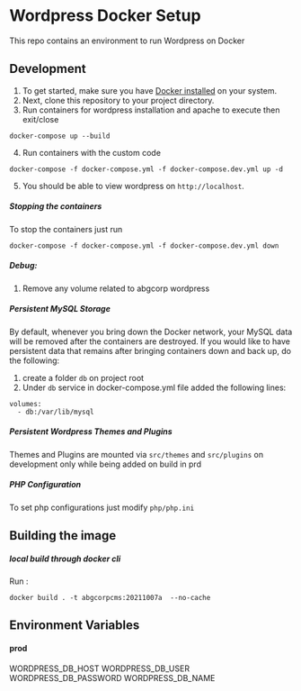# Wordpress Docker Setup
This repo contains an environment to run Wordpress on Docker

## Development
1. To get started, make sure you have [Docker installed](https://docs.docker.com/desktop/) on your system.
2. Next, clone this repository to your project directory.
3. Run containers for wordpress installation and apache to execute then exit/close
```
docker-compose up --build
```
4. Run containers with the custom code
```
docker-compose -f docker-compose.yml -f docker-compose.dev.yml up -d
```
5. You should be able to view wordpress on `http://localhost`. 

##### Stopping the containers
To stop the containers just run
```
docker-compose -f docker-compose.yml -f docker-compose.dev.yml down
```
##### Debug: 
1. Remove any volume related to abgcorp wordpress

##### Persistent MySQL Storage
By default, whenever you bring down the Docker network, your MySQL data will be removed after the containers are destroyed. If you would like to have persistent data that remains after bringing containers down and back up, do the following:
1. create a folder `db` on project root
2. Under `db` service in docker-compose.yml file added the following lines:
```
volumes:
  - db:/var/lib/mysql
```

##### Persistent Wordpress Themes and Plugins
Themes and Plugins are mounted via `src/themes` and `src/plugins` on development only while being added on build in prd

##### PHP Configuration
To set php configurations just modify `php/php.ini`

## Building the image 
##### local build through docker cli
Run : 
```
docker build . -t abgcorpcms:20211007a  --no-cache
```
## Environment Variables
#### prod
WORDPRESS_DB_HOST
WORDPRESS_DB_USER
WORDPRESS_DB_PASSWORD
WORDPRESS_DB_NAME
